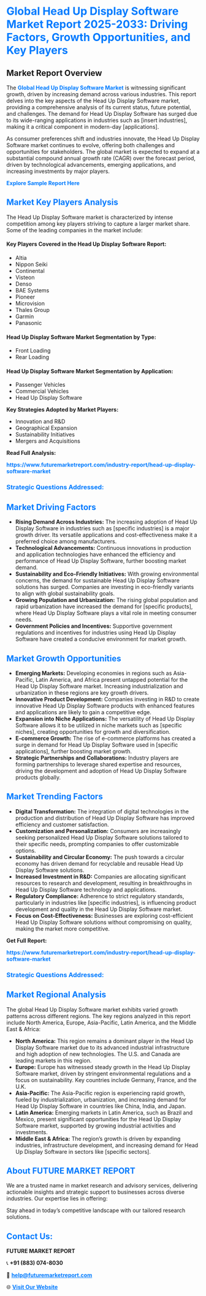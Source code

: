 <h1 style="color: #007BFF;">Global Head Up Display Software Market Report 2025-2033: Driving Factors, Growth Opportunities, and Key Players</h1>

<section id="overview">
<h2>Market Report Overview</h2>
<p>The <a href="https://www.futuremarketreport.com/industry-report/head-up-display-software-market" style="color: #007BFF; text-decoration: none;"><strong>Global Head Up Display Software Market</strong></a> is witnessing significant growth, driven by increasing demand across various industries. This report delves into the key aspects of the Head Up Display Software market, providing a comprehensive analysis of its current status, future potential, and challenges. The demand for Head Up Display Software has surged due to its wide-ranging applications in industries such as [insert industries], making it a critical component in modern-day [applications].</p>
<p>As consumer preferences shift and industries innovate, the Head Up Display Software market continues to evolve, offering both challenges and opportunities for stakeholders. The global market is expected to expand at a substantial compound annual growth rate (CAGR) over the forecast period, driven by technological advancements, emerging applications, and increasing investments by major players.</p>
</section>

<section id="overview">
<p><a href="https://www.futuremarketreport.com/request-sample/reportId=111136" style="color: #007BFF; text-decoration: none;"><strong>Explore Sample Report Here</strong></a></p>
</section>

<section id="key-players">
<h2 style="color: #007BFF;">Market Key Players Analysis</h2>
<p>The Head Up Display Software market is characterized by intense competition among key players striving to capture a larger market share. Some of the leading companies in the market include:</p>
<h4>Key Players Covered in the Head Up Display Software Report:</h4>
<ul><li>Altia</li><li>Nippon Seiki</li><li>Continental</li><li>Visteon</li><li>Denso</li><li>BAE Systems</li><li>Pioneer</li><li>Microvision</li><li>Thales Group</li><li>Garmin</li><li>Panasonic</li></ul>
<h4>Head Up Display Software Market Segmentation by Type:</h4>
<ul><li>Front Loading</li><li>Rear Loading</li></ul>

<h4>Head Up Display Software Market Segmentation by Application:</h4>
<ul><li>Passenger Vehicles</li><li>Commercial Vehicles</li><li>Head Up Display Software</li></ul>
<p><strong>Key Strategies Adopted by Market Players:</strong></p>
<ul>
<li>Innovation and R&D</li>
<li>Geographical Expansion</li>
<li>Sustainability Initiatives</li>
<li>Mergers and Acquisitions</li>
</ul>
</section>

<section>
<p><strong>Read Full Analysis: </strong></p><a href="https://www.futuremarketreport.com/industry-report/head-up-display-software-market" style="color: #007BFF; text-decoration: none;"><strong>https://www.futuremarketreport.com/industry-report/head-up-display-software-market</strong></a>
<h3 style="color: #007BFF;">Strategic Questions Addressed:</h3>
</section>

<section id="driving-factors">
<h2 style="color: #007BFF;">Market Driving Factors</h2>
<ul>
<li><strong>Rising Demand Across Industries:</strong> The increasing adoption of Head Up Display Software in industries such as [specific industries] is a major growth driver. Its versatile applications and cost-effectiveness make it a preferred choice among manufacturers.</li>
<li><strong>Technological Advancements:</strong> Continuous innovations in production and application technologies have enhanced the efficiency and performance of Head Up Display Software, further boosting market demand.</li>
<li><strong>Sustainability and Eco-Friendly Initiatives:</strong> With growing environmental concerns, the demand for sustainable Head Up Display Software solutions has surged. Companies are investing in eco-friendly variants to align with global sustainability goals.</li>
<li><strong>Growing Population and Urbanization:</strong> The rising global population and rapid urbanization have increased the demand for [specific products], where Head Up Display Software plays a vital role in meeting consumer needs.</li>
<li><strong>Government Policies and Incentives:</strong> Supportive government regulations and incentives for industries using Head Up Display Software have created a conducive environment for market growth.</li>
</ul>
</section>

<section id="growth-opportunities">
<h2 style="color: #007BFF;">Market Growth Opportunities</h2>
<ul>
<li><strong>Emerging Markets:</strong> Developing economies in regions such as Asia-Pacific, Latin America, and Africa present untapped potential for the Head Up Display Software market. Increasing industrialization and urbanization in these regions are key growth drivers.</li>
<li><strong>Innovative Product Development:</strong> Companies investing in R&D to create innovative Head Up Display Software products with enhanced features and applications are likely to gain a competitive edge.</li>
<li><strong>Expansion into Niche Applications:</strong> The versatility of Head Up Display Software allows it to be utilized in niche markets such as [specific niches], creating opportunities for growth and diversification.</li>
<li><strong>E-commerce Growth:</strong> The rise of e-commerce platforms has created a surge in demand for Head Up Display Software used in [specific applications], further boosting market growth.</li>
<li><strong>Strategic Partnerships and Collaborations:</strong> Industry players are forming partnerships to leverage shared expertise and resources, driving the development and adoption of Head Up Display Software products globally.</li>
</ul>
</section>

<section id="trending-factors">
<h2 style="color: #007BFF;">Market Trending Factors</h2>
<ul>
<li><strong>Digital Transformation:</strong> The integration of digital technologies in the production and distribution of Head Up Display Software has improved efficiency and customer satisfaction.</li>
<li><strong>Customization and Personalization:</strong> Consumers are increasingly seeking personalized Head Up Display Software solutions tailored to their specific needs, prompting companies to offer customizable options.</li>
<li><strong>Sustainability and Circular Economy:</strong> The push towards a circular economy has driven demand for recyclable and reusable Head Up Display Software solutions.</li>
<li><strong>Increased Investment in R&D:</strong> Companies are allocating significant resources to research and development, resulting in breakthroughs in Head Up Display Software technology and applications.</li>
<li><strong>Regulatory Compliance:</strong> Adherence to strict regulatory standards, particularly in industries like [specific industries], is influencing product development and quality in the Head Up Display Software market.</li>
<li><strong>Focus on Cost-Effectiveness:</strong> Businesses are exploring cost-efficient Head Up Display Software solutions without compromising on quality, making the market more competitive.</li>
</ul>
</section>

<section>
<p><strong>Get Full Report: </strong></p><a href="https://www.futuremarketreport.com/industry-report/head-up-display-software-market" style="color: #007BFF; text-decoration: none;"><strong>https://www.futuremarketreport.com/industry-report/head-up-display-software-market</strong></a>
<h3 style="color: #007BFF;">Strategic Questions Addressed:</h3>
</section>


<section id="regional-analysis">
<h2 style="color: #007BFF;">Market Regional Analysis</h2>
<p>The global Head Up Display Software market exhibits varied growth patterns across different regions. The key regions analyzed in this report include North America, Europe, Asia-Pacific, Latin America, and the Middle East & Africa:</p>
<ul>
<li><strong>North America:</strong> This region remains a dominant player in the Head Up Display Software market due to its advanced industrial infrastructure and high adoption of new technologies. The U.S. and Canada are leading markets in this region.</li>
<li><strong>Europe:</strong> Europe has witnessed steady growth in the Head Up Display Software market, driven by stringent environmental regulations and a focus on sustainability. Key countries include Germany, France, and the U.K.</li>
<li><strong>Asia-Pacific:</strong> The Asia-Pacific region is experiencing rapid growth, fueled by industrialization, urbanization, and increasing demand for Head Up Display Software in countries like China, India, and Japan.</li>
<li><strong>Latin America:</strong> Emerging markets in Latin America, such as Brazil and Mexico, present significant opportunities for the Head Up Display Software market, supported by growing industrial activities and investments.</li>
<li><strong>Middle East & Africa:</strong> The region’s growth is driven by expanding industries, infrastructure development, and increasing demand for Head Up Display Software in sectors like [specific sectors].</li>
</ul>
</section>

<footer>
<h2 style="color: #007BFF;">About FUTURE MARKET REPORT</h2>
<p>We are a trusted name in market research and advisory services, delivering actionable insights and strategic support to businesses across diverse industries. Our expertise lies in offering:</p>

<p>Stay ahead in today’s competitive landscape with our tailored research solutions.</p>

<h2 style="color: #007BFF;">Contact Us:</h2>
<p><strong>FUTURE MARKET REPORT</strong></p>
<p>📞 <strong>+91 (883) 074-8030</strong></p>
<p>📧 <strong><a href="mailto:help@futuremarketreport.com" style="color: #007BFF;">help@futuremarketreport.com</a></strong></p>
<p>🌐 <strong><a href="https://www.futuremarketreport.com/" style="color: #007BFF;">Visit Our Website</a></strong></p>
</footer>
